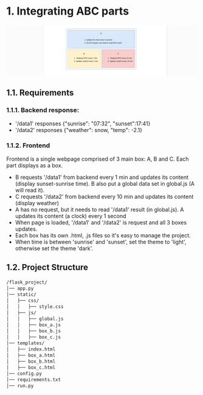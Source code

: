 # 1. Integrating ABC parts

![abc parts](./90-markdown-resources/201-ABC%20parts%20requirements.png)

## 1.1. Requirements

### 1.1.1. Backend response:

- '/data1' responses {"sunrise": "07:32", "sunset":17:41}
- '/data2' responses {"weather": snow, "temp": -2.1}

### 1.1.2. Frontend

Frontend is a single webpage comprised of 3 main box: A, B and C. Each part displays as a box.

- B requests '/data1' from backend every 1 min and updates its content (display sunset-sunrise time). B also put a global data set in global.js (A will read it).
- C requests '/data2' from backend every 10 min and updates its content (display weather)
- A has no request, but it needs to read '/data1' result (in global.js). A updates its content (a clock) every 1 second
- When page is loaded, '/data1' and '/data2' is request and all 3 boxes updates.
- Each box has its own .html, .js files so it's easy to manage the project.
- When time is between 'sunrise' and 'sunset', set the theme to 'light', otherwise set the theme 'dark'.

## 1.2. Project Structure

```
/flask_project/
│── app.py
│── static/
│   ├── css/
│   │   ├── style.css
│   ├── js/
│   │   ├── global.js
│   │   ├── box_a.js
│   │   ├── box_b.js
│   │   ├── box_c.js
│── templates/
│   ├── index.html
│   ├── box_a.html
│   ├── box_b.html
│   ├── box_c.html
│── config.py
│── requirements.txt
│── run.py
```
